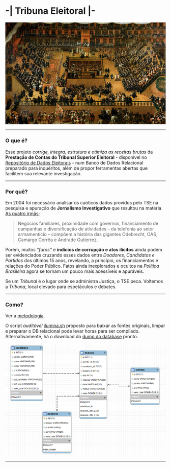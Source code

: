# -| Tribuna Eleitoral |-

[![auto-de-fe](doc/francisco_rizi-auto_de_fe.jpg)](https://upload.wikimedia.org/wikipedia/commons/2/28/Francisco_rizi-auto_de_fe.jpg)


----
### O que é?
Esse projeto *corrige, integra, estrutura e otimiza as receitas brutas* da **Prestação de Contas do Tribunal Superior Eleitoral** - disponível no [Repositório de Dados Eleitorais](http://www.tse.jus.br/eleicoes/estatisticas/repositorio-de-dados-eleitorais/) - num Banco de Dados Relacional preparado para inquéritos, além de propor ferramentas abertas que facilitem sua relevante investigação.

----

### Por quê?

Em 2004 foi necessário analisar os caóticos dados providos pelo TSE na pesquisa e apuração de **Jornalismo Investigativo** que resultou na matéria [As quatro irmãs](http://apublica.org/2014/06/as-quatro-irmas/);
> Negócios familiares, proximidade com governos, financiamento de campanhas e diversificação de atividades – da telefonia ao setor armamentício – compõem a história das gigantes Odebrecht, OAS, Camargo Corrêa e Andrade Gutierrez.

Porém, muitos *"furos"* e **indícios de corrupção e atos ilícitos** ainda podem ser evidenciados cruzando esses dados entre *Doadores, Candidatos e Partidos* dos últimos 15 anos, revelando, a princípio, os financiamentos e relações do Poder Público. Fatos ainda inexplorados e ocultos na *Política Brasileira* agora se tornam um pouco mais acessíveis e apuráveis.

Se um *Tribunal* é o lugar onde se administra Justiça, o TSE peca. Voltemos a *Tribuna*, local elevado para espetáculos e debates.

---


### Como?
Ver a [metodologia](doc/metodologia.md).

O script *auditável* [ilumina.sh](ilumina.sh) proposto para baixar as fontes originais, limpar e preparar o DB relacional pode levar horas para ser compilado. Alternativamente, há o download do [dump do database](http://extrapolo.com/projeto/tse/tse2016.sql.tar.bz2) pronto.

![modelo](doc/modelo.png)


---
